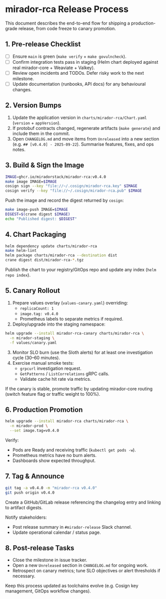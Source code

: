 # mirador-rca Release Process

This document describes the end-to-end flow for shipping a production-grade release, from code freeze to canary promotion.

## 1. Pre-release Checklist
- [ ] Ensure `main` is green (`make verify` + `make govulncheck`).
- [ ] Confirm integration tests pass in staging (Helm chart deployed against real mirador-core + Weaviate + Valkey).
- [ ] Review open incidents and TODOs. Defer risky work to the next milestone.
- [ ] Update documentation (runbooks, API docs) for any behavioural changes.

## 2. Version Bumps
1. Update the application version in `charts/mirador-rca/Chart.yaml` (`version` + `appVersion`).
2. If protobuf contracts changed, regenerate artifacts (`make generate`) and include them in the commit.
3. Open `CHANGELOG.md` and move items from `Unreleased` into a new section (e.g. `## [v0.4.0] - 2025-09-22`). Summarise features, fixes, and ops notes.

## 3. Build & Sign the Image
```bash
IMAGE=ghcr.io/miradorstack/mirador-rca:v0.4.0
make image IMAGE=$IMAGE
cosign sign --key "file://~/.cosign/mirador-rca.key" $IMAGE
cosign verify --key "file://~/.cosign/mirador-rca.pub" $IMAGE
```

Push the image and record the digest returned by `cosign`:
```bash
make image-push IMAGE=$IMAGE
DIGEST=$(crane digest $IMAGE)
echo "Published digest: $DIGEST"
```

## 4. Chart Packaging
```bash
helm dependency update charts/mirador-rca
make helm-lint
helm package charts/mirador-rca --destination dist
crane digest dist/mirador-rca-*.tgz
```

Publish the chart to your registry/GitOps repo and update any index (`helm repo index`).

## 5. Canary Rollout
1. Prepare values overlay (`values-canary.yaml`) overriding:
   - `replicaCount: 1`
   - `image.tag: v0.4.0`
   - Prometheus labels to separate metrics if required.
2. Deploy/upgrade into the staging namespace:
```bash
helm upgrade --install mirador-rca-canary charts/mirador-rca \
  -n mirador-staging \
  -f values/canary.yaml
```
3. Monitor SLO burn (use the Sloth alerts) for at least one investigation cycle (30–60 minutes).
4. Exercise manual smoke tests:
   - `grpcurl` investigation request.
   - `GetPatterns` / `ListCorrelations` gRPC calls.
   - Validate cache hit rate via metrics.

If the canary is stable, promote traffic by updating mirador-core routing (switch feature flag or traffic weight to 100%).

## 6. Production Promotion
```bash
helm upgrade --install mirador-rca charts/mirador-rca \
  -n mirador-prod \
  --set image.tag=v0.4.0
```

Verify:
- Pods are Ready and receiving traffic (`kubectl get pods -w`).
- Prometheus metrics have no burn alerts.
- Dashboards show expected throughput.

## 7. Tag & Announce
```bash
git tag -a v0.4.0 -m "mirador-rca v0.4.0"
git push origin v0.4.0
```

Create a GitHub/GitLab release referencing the changelog entry and linking to artifact digests.

Notify stakeholders:
- Post release summary in `#mirador-release` Slack channel.
- Update operational calendar / status page.

## 8. Post-release Tasks
- Close the milestone in issue tracker.
- Open a new `Unreleased` section in `CHANGELOG.md` for ongoing work.
- Retrospect on canary metrics; tune SLO objectives or alert thresholds if necessary.

Keep this process updated as toolchains evolve (e.g. Cosign key management, GitOps workflow changes).
